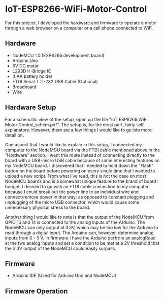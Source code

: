# IoT-ESP8266-WiFi-Motor-Control

For this project, I developed the hardware and firmware to operate a motor through a web browser
on a computer or a cell phone connected to WiFi.

## Hardware

* NodeMCU 1.0 (ESP8266 development board)
* Arduino Uno
* 6V DC motor
* L293D H-Bridge IC
* 4 AA battery holder
* FTDI Serial TTL-232 USB Cable (Optional)
* Breadboard
* Wire

## Hardware Setup

For a schematic view of the setup, open up the file "IoT ESP8266 WiFi Motor Control_schem.pdf". The setup is, for
the most part, fairly self explanatory. However, there are a few things I would like to go into more detail on.

One aspect that I would like to explain in this setup, I connected my computer to the NodeMCU board via the FTDI 
cable mentioned above in the "Hardware" section. I went this route instead of connecting directly to the board with
a USB-micro USB cable because of some interesting features on my NodeMCU board. I discovered that I needed to hold down 
the "Flash" button on the board before powering on every single time that I wanted to upload a new script. From what
I've read, this is not the case on most NodeMCU boards and is a somewhat unique feature to the brand of board I bought.
I decided to go with an FTDI cable connection to my computer because I could break out the power line to an individual wire 
and connect/remove power in that way; as opposed to constant plugging and unplugging of the micro USB connector, which 
would cause some unnecessary physical stress to the board.

Another thing I would like to note is that the output of the NodeMCU from GPIO 13 and 14 is connected to the analog inputs
of the Arduino. The NodeMCU can only output at 3.3V, which may be too low for the Arduino to read through a digital input.
The Arduino can, however, determine analog inputs from 0 - 5 V. In firmware I have the Arduino perfrom an analogRead at the
two analog inputs and set a condition to be met at a 2V threshold that the 3.3V output of the NodeMCU could easily surpass.

## Firmware

* Arduino IDE (Used for Arduino Uno and NodeMCU)

## Firmware Operation

